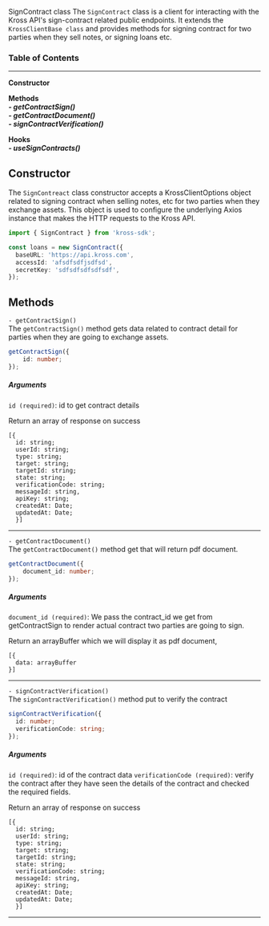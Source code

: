 SignContract class
The `SignContract` class is a client for interacting with the Kross API's sign-contract related public endpoints. It extends the `KrossClientBase class` and provides methods for signing contract for two parties when they sell notes, or signing loans etc.

### Table of Contents
 --------------------------------------------

**Constructor** <br/>

**Methods** <br/>
***- getContractSign()*** <br/>
***- getContractDocument()*** <br/>
***- signContractVerification()*** <br/>

**Hooks** <br/>
***- useSignContracts()***

**Constructor** <br/>
 --------------------------------------------
The `SignContreact` class constructor accepts a KrossClientOptions object related to signing contract when selling notes, etc for two parties when they exchange assets. This object is used to configure the underlying Axios instance that makes the HTTP requests to the Kross API.

```ts
import { SignContract } from 'kross-sdk';

const loans = new SignContract({
  baseURL: 'https://api.kross.com',
  accessId: 'afsdfsdfjsdfsd',
  secretKey: 'sdfsdfsdfsdfsdf',
});
```

**Methods** <br/>
 --------------------------------------------
`- getContractSign()` <br/>
The `getContractSign()` method gets data related to contract detail for parties when they are going to exchange assets.

```ts
getContractSign({
    id: number;
});
```
##### Arguments <br/>
`id (required)`: id to get contract details
<br/>

Return an array of response on success
```
[{
  id: string;
  userId: string;
  type: string;
  target: string;
  targetId: string;
  state: string;
  verificationCode: string;
  messageId: string,
  apiKey: string;
  createdAt: Date;
  updatedAt: Date;
  }]
```
 --------------------------------------------

`- getContractDocument()` <br/>
The `getContractDocument()` method get that will return pdf document.

```ts
getContractDocument({
    document_id: number;
});
```

##### Arguments
`document_id (required)`: We pass the contract_id we get from getContractSign to render actual contract two parties are going to sign. 
<br/>

Return an arrayBuffer which we will display it as pdf document,
```
[{
  data: arrayBuffer
}]
``` 
 --------------------------------------------

 `- signContractVerification()` <br/>
The `signContractVerification()` method put to verify the contract

```ts
signContractVerification({
  id: number;
  verificationCode: string;
});
```

##### Arguments
`id (required)`: id of the contract data
`verificationCode (required)`: verify the contract after they have seen the details of the contract and checked the required fields.
<br/>

Return an array of response on success
```
[{
  id: string;
  userId: string;
  type: string;
  target: string;
  targetId: string;
  state: string;
  verificationCode: string;
  messageId: string,
  apiKey: string;
  createdAt: Date;
  updatedAt: Date;
  }]
```
 --------------------------------------------
